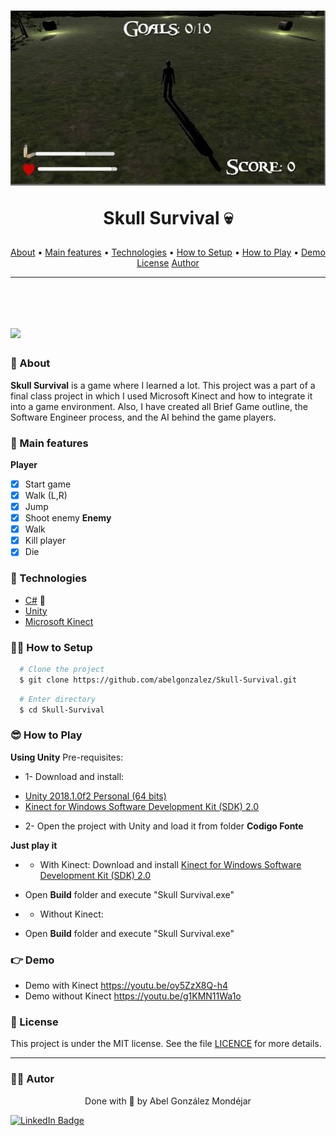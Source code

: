 <h1 align="center">
  <img 
    src="./Doc/game.jpg"
  />
  <p>Skull Survival 💀</p>
</h1>

<p align="center">
 <a href="#about">About</a> •
 <a href="#main-features">Main features</a> •
 <a href="#technologies">Technologies</a> •
 <a href="#how-to-setup"> How to Setup</a> •
 <a href="#how-to-play">How to Play</a> •
 <a href="#demo">Demo</a>
 <a href="#license">License</a>
 <a href="#author">Author</a>
</p>

---

<br>

<h1>
  <img 
    src="./Doc/demo.gif"
  />
</h1>


### 🧾 About

**Skull Survival** is a game where I learned a lot. This project was a part of a final class project in which I used Microsoft Kinect and how to integrate it into a game environment. Also, I have created all Brief Game outline, the Software Engineer process, and the AI behind the game players.

### 🧾 Main features
**Player**
- [x] Start game
- [x] Walk (L,R)
- [x] Jump
- [x] Shoot enemy
**Enemy**
- [x] Walk
- [x] Kill player
- [x] Die

### 🔧 Technologies

- [C#](https://www.w3schools.com/cs/index.php) 💚
- [Unity](https://unity.com/)
- [Microsoft Kinect](http://www.kinect.com/)

### 👨‍💻 How to Setup

```bash
  # Clone the project
  $ git clone https://github.com/abelgonzalez/Skull-Survival.git
```
```bash
  # Enter directory
  $ cd Skull-Survival
```

### 😎 How to Play

**Using Unity**
Pre-requisites:
* 1- Download and install:
- [Unity 2018.1.0f2 Personal (64 bits)](https://unity3d.com/pt/unity/whats-new/unity-2018.1.0)
- [Kinect for Windows Software Development Kit (SDK) 2.0](https://www.microsoft.com/en-us/download/details.aspx?id=44561)

* 2- Open the project with Unity and load it from folder **Codigo Fonte**

**Just play it**
* - With Kinect:
Download and install [Kinect for Windows Software Development Kit (SDK) 2.0](https://www.microsoft.com/en-us/download/details.aspx?id=44561)
- Open **Build** folder and execute "Skull Survival.exe"

* - Without Kinect: 
- Open **Build** folder and execute "Skull Survival.exe"

### 👉 Demo
* Demo with Kinect https://youtu.be/oy5ZzX8Q-h4
* Demo without Kinect https://youtu.be/g1KMN11Wa1o


### 📝 License

This project is under the MIT license. See the file <a href="https://github.com/abelgonzalez/Skull-Survival/LICENSE">LICENCE</a> for more details.

---
### 🧑‍💻 Autor
<p align="center">Done with 💙 by Abel González Mondéjar</p>

[![LinkedIn Badge](https://img.shields.io/badge/-Abel_González_Mondéjar-blue?style=flat-square&logo=Linkedin&logoColor=white&link=https://www.linkedin.com/in/abelgonzalezmondejar/)](https://www.linkedin.com/in/abelgonzalezmondejar/)
